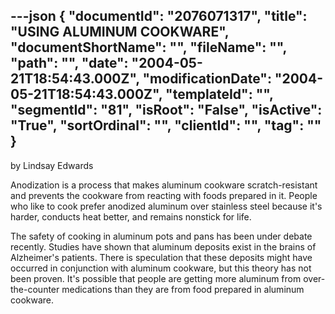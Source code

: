---json
{
  "documentId": "2076071317",
  "title": "USING ALUMINUM COOKWARE",
  "documentShortName": "",
  "fileName": "",
  "path": "",
  "date": "2004-05-21T18:54:43.000Z",
  "modificationDate": "2004-05-21T18:54:43.000Z",
  "templateId": "",
  "segmentId": "81",
  "isRoot": "False",
  "isActive": "True",
  "sortOrdinal": "",
  "clientId": "",
  "tag": ""
}
---

by Lindsay Edwards 
 
Anodization is a process that makes aluminum cookware scratch-resistant and prevents the cookware from reacting with foods prepared in it. People who like to cook prefer anodized aluminum over stainless steel because it's harder, conducts heat better, and remains nonstick for life. 

The safety of cooking in aluminum pots and pans has been under debate recently. Studies have shown that aluminum deposits exist in the brains of Alzheimer's patients. There is speculation that these deposits might have occurred in conjunction with aluminum cookware, but this theory has not been proven. It's possible that people are getting more aluminum from over-the-counter medications than they are from food prepared in aluminum cookware.
